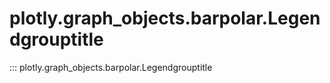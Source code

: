 # plotly.graph_objects.barpolar.Legendgrouptitle

::: plotly.graph_objects.barpolar.Legendgrouptitle
